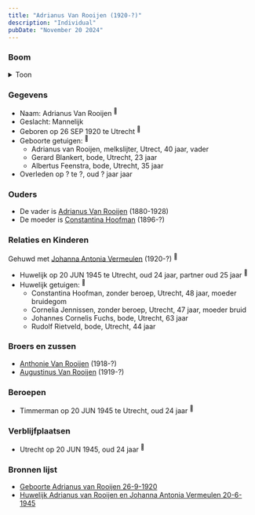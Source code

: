 ```yaml
---
title: "Adrianus Van Rooijen (1920-?)"
description: "Individual"
pubDate: "November 20 2024"
---
```


### Boom
<details><summary>Toon</summary>

![test](https://www.plantuml.com/plantuml/svg/bPFHRzem4CRV_LUSseTj3vMIK5X0Y1OGQ4KggpRAj2Va95VYuPoHxRH25V_x3f8M7gefa_BWtFa-__nzygtpqlgoqC9j56sbbGKaCjsihIaf6njjB7WhoN4BoOjSPGYfigd6Qet5rk-Wm291wwgIysZH-DqMnPbgggLpy2e0O6HiXdQHgtH3w5o_NqX5Wm6qn5w8J_1mFCg9Qk9Yc5abgNImb0G_Z55_a2v0EhWBWY0A02udhMbxEcBjroU5Ejj3lvV8PBTAZFSQUmE8Ed0__0rX70UmLBJ1PqG2_dx9PxI7dxDHjocrNadALgarpYM66GyQ4So6SmYxKGoFtcAQUyQj6SU6s4ZoYYHyC-Qfa2V4C6J4wMZIchJ-WNWDtySB9kmoQiakDY2wWPiJGR_tWbccQCsDC8AVamT63Jj7YYbJ135SQhNE_GwrDYzCiXUrWLTNzGvHuvuAzIGNk1L-xOeceV0-UC-qKJWLBQEy6TlmxcyqCvDBOkk7v0qf2Kkq1PRw32aEceHmDrzK79-ZDYZYzNNxo_z2VH08AyuUvqUvzq0wmOU17Coh_Uy4eaO_5SGjKiRFzIy0)
</details>

### Gegevens
- Naam: Adrianus Van Rooijen <sup><a href="../s00300/" style="text-decoration:none" title="Geboorte Adrianus van Rooijen 26-9-1920">:link:</a></sup>
- Geslacht: Mannelijk
- Geboren op 26 SEP 1920 te Utrecht <sup><a href="../s00300/" style="text-decoration:none" title="Geboorte Adrianus van Rooijen 26-9-1920">:link:</a></sup>
- Geboorte getuigen: <sup><a href="../s00300/" style="text-decoration:none" title="Geboorte Adrianus van Rooijen 26-9-1920">:link:</a></sup>
  - Adrianus van Rooijen, melkslijter, Utrect, 40 jaar, vader
  - Gerard Blankert, bode, Utrecht, 23 jaar
  - Albertus Feenstra, bode, Utrecht, 35 jaar
- Overleden op ? te ?, oud ? jaar jaar 

### Ouders
- De vader is [Adrianus Van Rooijen](../i00020/) (1880-1928)
- De moeder is [Constantina Hoofman](../i00011/) (1896-?)

### Relaties en Kinderen

Gehuwd met [Johanna Antonia Vermeulen](../i00180/) (1920-?) <sup><a href="../s00301/" style="text-decoration:none" title="Huwelijk Adrianus van Rooijen en Johanna Antonia Vermeulen 20-6-1945">:link:</a></sup>
- Huwelijk op 20 JUN 1945 te Utrecht, oud 24 jaar, partner oud 25 jaar <sup><a href="../s00301/" style="text-decoration:none" title="Huwelijk Adrianus van Rooijen en Johanna Antonia Vermeulen 20-6-1945">:link:</a></sup>
- Huwelijk getuigen:  <sup><a href="../s00301/" style="text-decoration:none" title="Huwelijk Adrianus van Rooijen en Johanna Antonia Vermeulen 20-6-1945">:link:</a></sup>
  - Constantina Hoofman, zonder beroep, Utrecht, 48 jaar, moeder bruidegom
  - Cornelia Jennissen, zonder beroep, Utrecht, 47 jaar, moeder bruid
  - Johannes Cornelis Fuchs, bode, Utrecht, 63 jaar
  - Rudolf Rietveld, bode, Utrecht, 44 jaar

### Broers en zussen
- [Anthonie Van Rooijen](../i00181/) (1918-?)
- [Augustinus Van Rooijen](../i00185/) (1919-?)

### Beroepen
- Timmerman op 20 JUN 1945 te Utrecht, oud 24 jaar <sup><a href="../s00301/" style="text-decoration:none" title="Huwelijk Adrianus van Rooijen en Johanna Antonia Vermeulen 20-6-1945">:link:</a></sup>

### Verblijfplaatsen
- Utrecht  op 20 JUN 1945, oud 24 jaar  <sup><a href="../s00301/" style="text-decoration:none" title="Huwelijk Adrianus van Rooijen en Johanna Antonia Vermeulen 20-6-1945">:link:</a></sup>

### Bronnen lijst
- [Geboorte Adrianus van Rooijen 26-9-1920](../s00300/)
- [Huwelijk Adrianus van Rooijen en Johanna Antonia Vermeulen 20-6-1945](../s00301/)